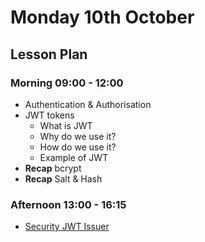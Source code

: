 # Monday 10th October

## Lesson Plan

### Morning 09:00 - 12:00

+ Authentication & Authorisation
+ JWT tokens
    + What is JWT
    + Why do we use it?
    + How do we use it?
    + Example of JWT
+ **Recap** bcrypt
+ **Recap** Salt & Hash

### Afternoon 13:00 - 16:15

+ [Security JWT Issuer](https://github.com/FrancoSpeziali/security-jwt-issuer)
